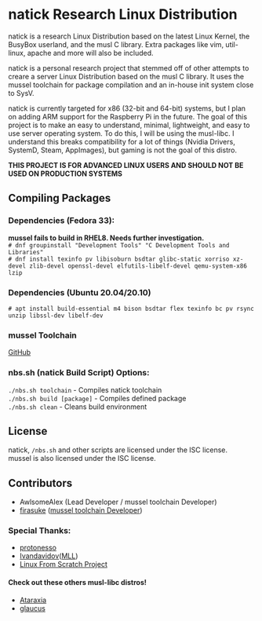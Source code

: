 # natick Research Linux Distribution
natick is a research Linux Distribution based on the latest Linux Kernel, the BusyBox userland, and the musl C library. Extra packages like vim, util-linux, apache and more will also be included.

natick is a personal research project that stemmed off of other attempts to creare a server Linux Distribution based on the musl C library. It uses the mussel toolchain for package compilation and an in-house init system close to SysV.

natick is currently targeted for x86 (32-bit and 64-bit) systems, but I plan on adding ARM support for the Raspberry Pi in the future. The goal of this project is to make an easy to understand, minimal, lightweight, and easy to use server operating system. To do this, I will be using the musl-libc. I understand this breaks compatibility for a lot of things (Nvidia Drivers, SystemD, Steam, AppImages), but gaming is not the goal of this distro.

**THIS PROJECT IS FOR ADVANCED LINUX USERS AND SHOULD NOT BE USED ON PRODUCTION SYSTEMS**

## Compiling Packages
### Dependencies (Fedora 33):
**mussel fails to build in RHEL8. Needs further investigation.**
<br>
`# dnf groupinstall "Development Tools" "C Development Tools and Libraries"`
<br>
`# dnf install texinfo pv libisoburn bsdtar glibc-static xorriso xz-devel zlib-devel openssl-devel elfutils-libelf-devel qemu-system-x86 lzip`
<br>
### Dependencies (Ubuntu 20.04/20.10)
`# apt install build-essential m4 bison bsdtar flex texinfo bc pv rsync unzip libssl-dev libelf-dev`
<br>
### mussel Toolchain
[GitHub](https://github.com/firasuke/mussel)
<br>
### nbs.sh (natick Build Script) Options:
`./nbs.sh toolchain` - Compiles natick toolchain
<br>
`./nbs.sh build [package]` - Compiles defined package
<br>
`./nbs.sh clean` - Cleans build environment

## License
natick, `/nbs.sh` and other scripts are licensed under the ISC license. <br>
mussel is also licensed under the ISC license.

## Contributors
- AwlsomeAlex (Lead Developer / mussel toolchain Developer)
- [firasuke](https://github.com/firasuke) ([mussel toolchain Developer](https://github.com/firasuke/mussel))

### Special Thanks:
- [protonesso](https://github.com/protonesso)
- [Ivandavidov](https://github.com/ivandavidov)([MLL](https://github.com/ivandavidov/minimal))
- [Linux From Scratch Project](http://www.linuxfromscratch.org/)

#### Check out these others musl-libc distros!
- [Ataraxia](https://github.com/ataraxialinux/ataraxia)
- [glaucus](https://www.glaucuslinux.org/)